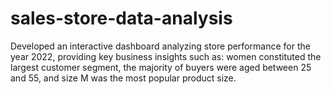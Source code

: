 # sales-store-data-analysis
Developed an interactive dashboard analyzing store performance for the year 2022, providing key business insights such as: women constituted the largest customer segment, the majority of buyers were aged between 25 and 55, and size M was the most popular product size.
